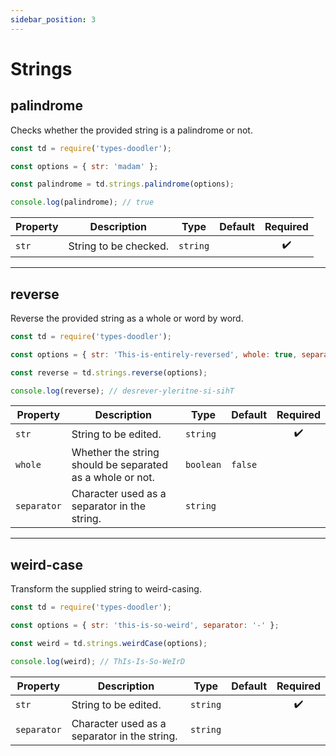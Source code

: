 ```yaml
---
sidebar_position: 3
---
```


# Strings

## palindrome

Checks whether the provided string is a palindrome or not.

```js
const td = require('types-doodler');

const options = { str: 'madam' };

const palindrome = td.strings.palindrome(options);

console.log(palindrome); // true
```

| Property      | Description                                               | Type      | Default | Required           |
| ------------- | --------------------------------------------------------- | --------- | ------- | :----------------: |
| `str`         | String to be checked.                                     | `string`  |         | :heavy_check_mark: |

---

## reverse

Reverse the provided string as a whole or word by word.

```js
const td = require('types-doodler');

const options = { str: 'This-is-entirely-reversed', whole: true, separator: '-' };

const reverse = td.strings.reverse(options);

console.log(reverse); // desrever-yleritne-si-sihT
```

| Property      | Description                                               | Type      | Default | Required           |
| ------------- | --------------------------------------------------------- | --------- | ------- | :----------------: |
| `str`         | String to be edited.                                      | `string`  |         | :heavy_check_mark: |
| `whole`       | Whether the string should be separated as a whole or not. | `boolean` | `false` |                    |
| `separator`   | Character used as a separator in the string.              | `string`  | ` `     |                    |

---

## weird-case

Transform the supplied string to weird-casing.

```js
const td = require('types-doodler');

const options = { str: 'this-is-so-weird', separator: '-' };

const weird = td.strings.weirdCase(options);

console.log(weird); // ThIs-Is-So-WeIrD
```

| Property      | Description                                  | Type       | Default | Required           |
| ------------- | -------------------------------------------- | ---------- | ------- | :----------------: |
| `str`         | String to be edited.                         | `string`   |         | :heavy_check_mark: |
| `separator`   | Character used as a separator in the string. | `string`   | ` `     |                    |
